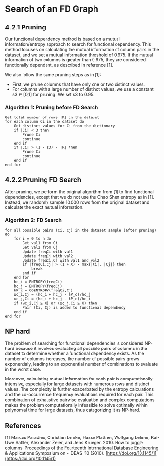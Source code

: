 # Search of an FD Graph

## 4.2.1 Pruning
Our functional dependency method is based on a mutual information/entropy approach to search for functional dependency. This method focuses on calculating the mutual information of column pairs in the dataset, and we set a mutual information threshold of 0.975. If the mutual information of two columns is greater than 0.975, they are considered functionally dependent, as described in reference [1].

We also follow the same pruning steps as in [1]:
- First, we prune columns that have only one or two distinct values.
- For columns with a large number of distinct values, we use a constant ε3 ∈ [0,1] for pruning. We set ε3 to 0.95.

### Algorithm 1: Pruning before FD Search

```
Get total number of rows |R| in the dataset
for each column Ci in the dataset do
    Get distinct values for Ci from the dictionary
    if |Ci| < 3 then
        Prune Ci
        continue
    end if
    if |Ci| > (1 - ε3) · |R| then
        Prune Ci
        continue
    end if
end for
```

## 4.2.2 Pruning FD Search
After pruning, we perform the original algorithm from [1] to find functional dependencies, except that we do not use the Chao Shen entropy as in [1]. Instead, we randomly sample 10,000 rows from the original dataset and calculate the exact mutual information.

### Algorithm 2: FD Search

```
for all possible pairs (Ci, Cj) in the dataset sample (after pruning) do
    for i = 0 to n do
        Get val1 from Ci
        Get val2 from Cj
        Update freqCi with val1
        Update freqCj with val2
        Update freqCi,Cj with val1 and val2
        if |freqCi,Cj| > (1 + X) · max{|Ci|, |Cj|} then
            break
        end if
    end for
    hc_i = ENTROPY(freqCi)
    hc_j = ENTROPY(freqCj)
    hP_c = COENTROPY(freqCi,Cj)
    ωc_i,Cj = (hc_i + hc_j - hP_c)/hc_j
    ωc_j,Ci = (hc_i + hc_j - hP_c)/hc_i
    if (ωc_i,Cj ≥ X) or (ωc_j,Ci ≥ X) then
        Pair (Ci, Cj) is added to functional dependency
    end if
end for
```

## NP hard
The problem of searching for functional dependencies is considered NP-hard because it involves evaluating all possible pairs of columns in the dataset to determine whether a functional dependency exists. As the number of columns increases, the number of possible pairs grows exponentialy, leading to an exponential number of combinations to evaluate in the worst case.

Moreover, calculating mutual information for each pair is computationally intensive, especially for large datasets with numerous rows and distinct values. The complexity is further exacerbated by the entropy calculations and the co-occurrence frequency evaluations required for each pair. This combination of exhaustive pairwise evaluation and complex computations makes the problem computationally infeasible to solve optimally within polynomial time for large datasets, thus categorizing it as NP-hard.

## References

[1] Marcus Paradies, Christian Lemke, Hasso Plattner, Wolfgang Lehner, Kai-Uwe Sattler, Alexander Zeier, and Jens Krueger. 2010. How to juggle columns. Proceedings of the Fourteenth International Database Engineering & Applications Symposium on - IDEAS '10 (2010). [https://doi.org/10.1145/1](https://doi.org/10.1145/1)




